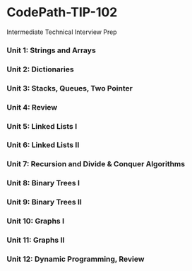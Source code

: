 # CodePath-TIP-102
Intermediate Technical Interview Prep
### Unit 1: Strings and Arrays
### Unit 2: Dictionaries
### Unit 3: Stacks, Queues, Two Pointer
### Unit 4: Review
### Unit 5: Linked Lists I
### Unit 6: Linked Lists II
### Unit 7: Recursion and Divide & Conquer Algorithms
### Unit 8: Binary Trees I
### Unit 9: Binary Trees II
### Unit 10: Graphs I
### Unit 11: Graphs II
### Unit 12: Dynamic Programming, Review
